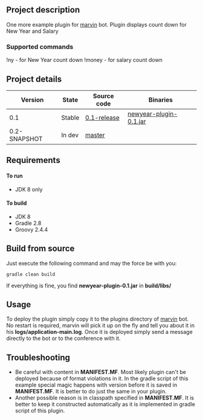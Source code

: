 ## Project description
One more example plugin for [marvin](https://github.com/beolnix/marvin-core/) bot.
Plugin displays count down for New Year and Salary

### Supported commands
!ny - for New Year count down
!money - for salary count down

## Project details
| Version | State | Source code | Binaries |
| --- | --- | --- | --- |
| 0.1 | Stable | [0.1-release](https://github.com/beolnix/marvin-newyear-plugin/releases/tag/0.1-release) | [newyear-plugin-0.1.jar](http://nexus.beolnix.com/service/local/repositories/releases/content/com/beolnix/marvin/newyear-plugin/0.1/newyear-plugin-0.1.jar) |
| 0.2-SNAPSHOT | In dev | [master](https://github.com/beolnix/marvin-newyear-plugin) |  |

## Requirements
#### To run
* JDK 8 only

#### To build
* JDK 8
* Gradle 2.8
* Groovy 2.4.4

## Build from source
Just execute the following command and may the force be with you:
```
gradle clean build
```

If everything is fine, you find **newyear-plugin-0.1.jar** in **build/libs/** 

## Usage 
To deploy the plugin simply copy it to the plugins directory of [marvin](https://github.com/beolnix/marvin-core/) bot.
No restart is required, marvin will pick it up on the fly and tell you about it in his **logs/application-main.log**.
Once it is deployed simply send a message directly to the bot or to the conference with it.

## Troubleshooting
* Be careful with content in **MANIFEST.MF**. Most likely plugin can't be deployed because of format violations in it. In the gradle script of this example special magic happens with version before it is saved in **MANIFEST.MF**. It is better to do just the same in your plugin.
* Another possible reason is in classpath specified in **MANIFEST.MF**. It is better to keep it constructed automatically as it is implemented in gradle script of this plugin.